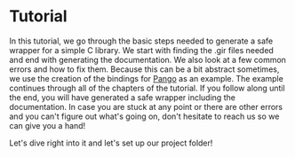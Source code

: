 # Tutorial
In this tutorial, we go through the basic steps needed to generate a safe wrapper for a simple C library.
We start with finding the .gir files needed and end with generating the documentation.
We also look at a few common errors and how to fix them.
Because this can be a bit abstract sometimes, we use the creation of the bindings for [Pango](https://docs.gtk.org/Pango/) as an example.
The example continues through all of the chapters of the tutorial.
If you follow along until the end, you will have generated a safe wrapper including the documentation.
In case you are stuck at any point or there are other errors and you can't figure out what's going on, don't hesitate to reach us so we can give you a hand!

Let's dive right into it and let's set up our project folder!

[gir]: https://github.com/gtk-rs/gir
